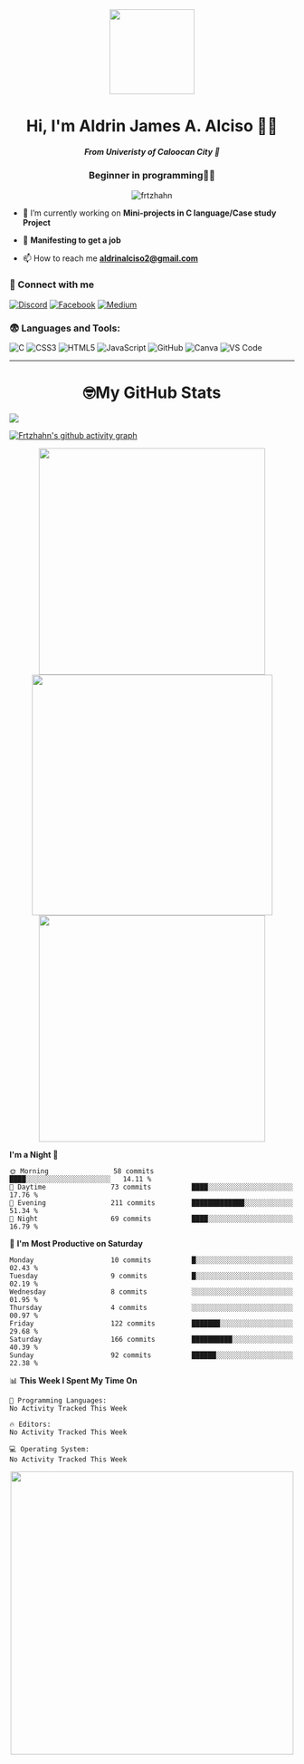 <div align="center">
  <img height="150" src="https://miro.medium.com/v2/1*tGHAV9yItR_FISNYM7HGqQ.gif"  />
</div>

<h1 align="center">Hi, I'm Aldrin James A. Alciso 👨‍💻</h1>
<h5 align="center">From Univeristy of Caloocan City 🏫</h1>
<h3 align="center">Beginner in programming🥀💔</h3>

<p align="center"> <img src="https://komarev.com/ghpvc/?username=frtzhahn&label=Profile%20views&color=0e75b6&style=flat" alt="frtzhahn" /> </p>


- 🤗 I’m currently working on **Mini-projects in C language/Case study Project**

- 🤞 **Manifesting to get a job**

- 📫 How to reach me **aldrinalciso2@gmail.com**


### 🤝 Connect with me

[![Discord](https://img.shields.io/badge/Discord-5865F2?style=for-the-badge&logo=discord&logoColor=white)](https://discord.com/users/drin0_o)
[![Facebook](https://img.shields.io/badge/Facebook-1877F2?style=for-the-badge&logo=facebook&logoColor=white)](https://web.facebook.com/aldrin.alciso.2024)
[![Medium](https://img.shields.io/badge/Medium-12100E?style=for-the-badge&logo=medium&logoColor=white)](https://medium.com/@liohaym)

</p>

### 😨 Languages and Tools:

![C](https://img.shields.io/badge/C-00599C?style=for-the-badge&logo=c&logoColor=white)
![CSS3](https://img.shields.io/badge/CSS3-1572B6?style=for-the-badge&logo=css3&logoColor=white)
![HTML5](https://img.shields.io/badge/HTML5-E34F26?style=for-the-badge&logo=html5&logoColor=white)
![JavaScript](https://img.shields.io/badge/JavaScript-F7DF1E?style=for-the-badge&logo=javascript&logoColor=black)
![GitHub](https://img.shields.io/badge/GitHub-181717?style=for-the-badge&logo=github&logoColor=white)
![Canva](https://img.shields.io/badge/Canva-00C4CC?style=for-the-badge&logo=canva&logoColor=white)
![VS Code](https://img.shields.io/badge/VS%20Code-007ACC?style=for-the-badge&logo=visual-studio-code&logoColor=white)


---
<h1 align="center">🤓My GitHub Stats</h1>

<img src="https://wakatime.com/share/@frtzhahn/4f13cf1f-4879-4271-8561-f0e1652abc50.svg">


[![Frtzhahn's github activity graph](https://github-readme-activity-graph.vercel.app/graph?username=Frtzhahn&theme=react)](https://github.com/ashutosh00710/github-readme-activity-graph)

<div align="center">
<img width="400" src="https://github-readme-stats.vercel.app/api?username=frtzhahn&show_icons=true&theme=react&hide_border=true&bg_color=00000000" />
<img width="425" src="https://github-readme-streak-stats.herokuapp.com?user=frtzhahn&theme=react&hide_border=true&background=00000000" />
<img width="400" src="https://github-readme-stats.vercel.app/api/top-langs/?username=frtzhahn&layout=compact&theme=react&hide=Jupyter%20Notebook&hide_border=true&bg_color=00000000" />
</div>



<!--START_SECTION:waka-->
**I'm a Night 🦉** 

```text
🌞 Morning                58 commits          ████░░░░░░░░░░░░░░░░░░░░░   14.11 % 
🌆 Daytime                73 commits          ████░░░░░░░░░░░░░░░░░░░░░   17.76 % 
🌃 Evening                211 commits         █████████████░░░░░░░░░░░░   51.34 % 
🌙 Night                  69 commits          ████░░░░░░░░░░░░░░░░░░░░░   16.79 % 
```
📅 **I'm Most Productive on Saturday** 

```text
Monday                   10 commits          █░░░░░░░░░░░░░░░░░░░░░░░░   02.43 % 
Tuesday                  9 commits           █░░░░░░░░░░░░░░░░░░░░░░░░   02.19 % 
Wednesday                8 commits           ░░░░░░░░░░░░░░░░░░░░░░░░░   01.95 % 
Thursday                 4 commits           ░░░░░░░░░░░░░░░░░░░░░░░░░   00.97 % 
Friday                   122 commits         ███████░░░░░░░░░░░░░░░░░░   29.68 % 
Saturday                 166 commits         ██████████░░░░░░░░░░░░░░░   40.39 % 
Sunday                   92 commits          ██████░░░░░░░░░░░░░░░░░░░   22.38 % 
```


📊 **This Week I Spent My Time On** 

```text
💬 Programming Languages: 
No Activity Tracked This Week

🔥 Editors: 
No Activity Tracked This Week

💻 Operating System: 
No Activity Tracked This Week
```


<!--END_SECTION:waka-->


<div align="center">
<img height="500"src="https://media.tenor.com/q5JB-FKUvSIAAAAM/queendugif-peace.gif"/>
</div>






